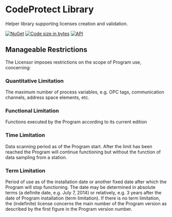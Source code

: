 # CodeProtect Library

Helper library supporting licenses creation and validation.

[![NuGet](https://img.shields.io/nuget/v/CAS.CodeProtect)](https://www.nuget.org/packages/CAS.CodeProtect/)
[![Code size in bytes](https://img.shields.io/github/languages/code-size/mpostol/WindowsForms)](https://github.com/mpostol/WindowsForms)
[![API](https://img.shields.io/badge/API-Browser-brightgreen)](https://mpostol.github.io/CodeProtect/API/index.html)

## Manageable Restrictions

The Licensor imposes restrictions on the scope of Program use, concerning:

### Quantitative Limitation

The maximum number of process variables, e.g. OPC tags, communication channels, address space elements, etc.

### Functional Limitation

Functions executed by the Program according to its current edition

### Time Limitation

Data scanning period as of the Program start. After the limit has been reached the Program will continue functioning but without the function of data sampling from a station.

### Term Limitation

Period of use as of the installation date or another fixed date after which the Program will stop functioning. The date may be determined in absolute terms (a definite date, e.g. July 7, 2014) or relatively, e.g. 3 years after the date of Program installation (term limitation). If there is no term limitation, the (indefinite) license concerns the main number of the Program version as described by the first figure in the Program version number.
